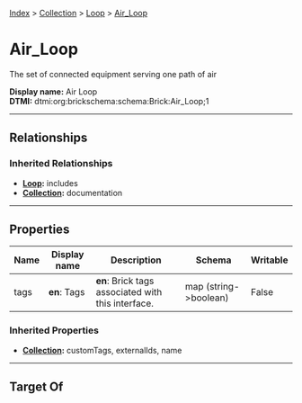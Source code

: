 [Index](../../index.md) > [Collection](../Collection.md) > [Loop](Loop.md) > [Air_Loop](#)
# Air_Loop

The set of connected equipment serving one path of air


**Display name:** Air Loop<br />
**DTMI:** dtmi:org:brickschema:schema:Brick:Air_Loop;1

---

## Relationships

### Inherited Relationships
* **[Loop](Loop.md):** includes
* **[Collection](../Collection.md):** documentation

---

## Properties

|Name|Display name|Description|Schema|Writable|
|-|-|-|-|-|
|tags|**en**: Tags|**en**: Brick tags associated with this interface.|map (string->boolean)|False|
### Inherited Properties
* **[Collection](../Collection.md):** customTags, externalIds, name

---

## Target Of

